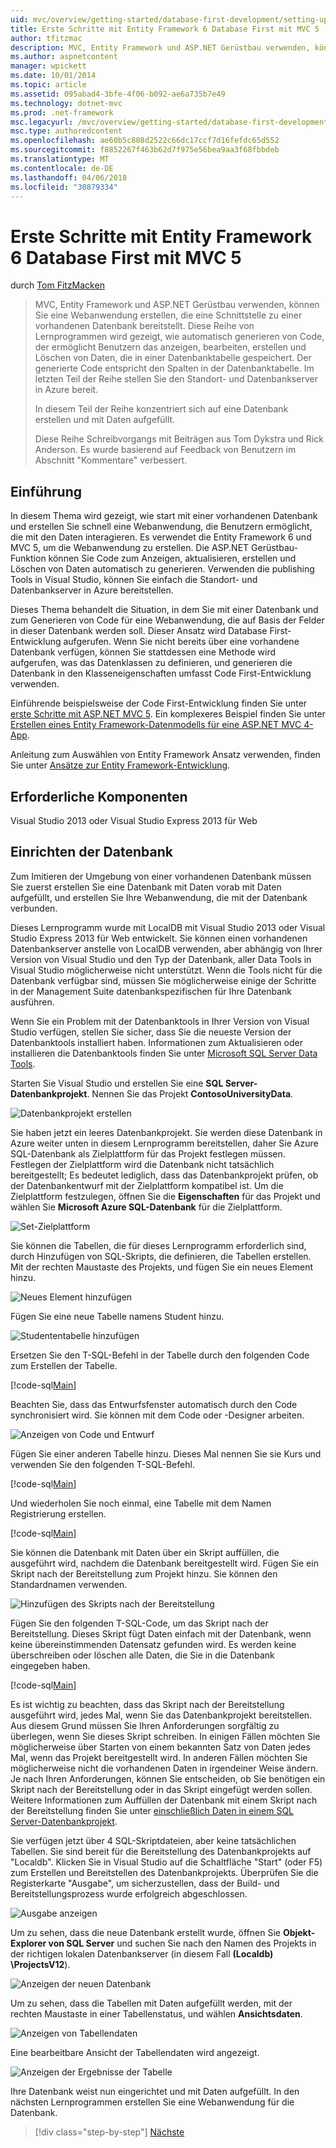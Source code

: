 ```yaml
---
uid: mvc/overview/getting-started/database-first-development/setting-up-database
title: Erste Schritte mit Entity Framework 6 Database First mit MVC 5 | Microsoft Docs
author: tfitzmac
description: MVC, Entity Framework und ASP.NET Gerüstbau verwenden, können Sie eine Webanwendung erstellen, die eine Schnittstelle zu einer vorhandenen Datenbank bereitstellt. Dieses Lernprogramm Seri...
ms.author: aspnetcontent
manager: wpickett
ms.date: 10/01/2014
ms.topic: article
ms.assetid: 095abad4-3bfe-4f06-b092-ae6a735b7e49
ms.technology: dotnet-mvc
ms.prod: .net-framework
msc.legacyurl: /mvc/overview/getting-started/database-first-development/setting-up-database
msc.type: authoredcontent
ms.openlocfilehash: ae60b5c808d2522c66dc17ccf7d16fefdc65d552
ms.sourcegitcommit: f8852267f463b62d7f975e56bea9aa3f68fbbdeb
ms.translationtype: MT
ms.contentlocale: de-DE
ms.lasthandoff: 04/06/2018
ms.locfileid: "30879334"
---
```

<a name="getting-started-with-entity-framework-6-database-first-using-mvc-5"></a>Erste Schritte mit Entity Framework 6 Database First mit MVC 5
====================
durch [Tom FitzMacken](https://github.com/tfitzmac)

> MVC, Entity Framework und ASP.NET Gerüstbau verwenden, können Sie eine Webanwendung erstellen, die eine Schnittstelle zu einer vorhandenen Datenbank bereitstellt. Diese Reihe von Lernprogrammen wird gezeigt, wie automatisch generieren von Code, der ermöglicht Benutzern das anzeigen, bearbeiten, erstellen und Löschen von Daten, die in einer Datenbanktabelle gespeichert. Der generierte Code entspricht den Spalten in der Datenbanktabelle. Im letzten Teil der Reihe stellen Sie den Standort- und Datenbankserver in Azure bereit.
> 
> In diesem Teil der Reihe konzentriert sich auf eine Datenbank erstellen und mit Daten aufgefüllt.
> 
> Diese Reihe Schreibvorgangs mit Beiträgen aus Tom Dykstra und Rick Anderson. Es wurde basierend auf Feedback von Benutzern im Abschnitt "Kommentare" verbessert.


## <a name="introduction"></a>Einführung

In diesem Thema wird gezeigt, wie start mit einer vorhandenen Datenbank und erstellen Sie schnell eine Webanwendung, die Benutzern ermöglicht, die mit den Daten interagieren. Es verwendet die Entity Framework 6 und MVC 5, um die Webanwendung zu erstellen. Die ASP.NET Gerüstbau-Funktion können Sie Code zum Anzeigen, aktualisieren, erstellen und Löschen von Daten automatisch zu generieren. Verwenden die publishing Tools in Visual Studio, können Sie einfach die Standort- und Datenbankserver in Azure bereitstellen.

Dieses Thema behandelt die Situation, in dem Sie mit einer Datenbank und zum Generieren von Code für eine Webanwendung, die auf Basis der Felder in dieser Datenbank werden soll. Dieser Ansatz wird Database First-Entwicklung aufgerufen. Wenn Sie nicht bereits über eine vorhandene Datenbank verfügen, können Sie stattdessen eine Methode wird aufgerufen, was das Datenklassen zu definieren, und generieren die Datenbank in den Klasseneigenschaften umfasst Code First-Entwicklung verwenden.

Einführende beispielsweise der Code First-Entwicklung finden Sie unter [erste Schritte mit ASP.NET MVC 5](../introduction/getting-started.md). Ein komplexeres Beispiel finden Sie unter [Erstellen eines Entity Framework-Datenmodells für eine ASP.NET MVC 4-App](../getting-started-with-ef-using-mvc/creating-an-entity-framework-data-model-for-an-asp-net-mvc-application.md).

Anleitung zum Auswählen von Entity Framework Ansatz verwenden, finden Sie unter [Ansätze zur Entity Framework-Entwicklung](https://msdn.microsoft.com/library/ms178359.aspx#dbfmfcf).

## <a name="prerequisites"></a>Erforderliche Komponenten

Visual Studio 2013 oder Visual Studio Express 2013 für Web

## <a name="set-up-the-database"></a>Einrichten der Datenbank

Zum Imitieren der Umgebung von einer vorhandenen Datenbank müssen Sie zuerst erstellen Sie eine Datenbank mit Daten vorab mit Daten aufgefüllt, und erstellen Sie Ihre Webanwendung, die mit der Datenbank verbunden.

Dieses Lernprogramm wurde mit LocalDB mit Visual Studio 2013 oder Visual Studio Express 2013 für Web entwickelt. Sie können einen vorhandenen Datenbankserver anstelle von LocalDB verwenden, aber abhängig von Ihrer Version von Visual Studio und den Typ der Datenbank, aller Data Tools in Visual Studio möglicherweise nicht unterstützt. Wenn die Tools nicht für die Datenbank verfügbar sind, müssen Sie möglicherweise einige der Schritte in der Management Suite datenbankspezifischen für Ihre Datenbank ausführen.

Wenn Sie ein Problem mit der Datenbanktools in Ihrer Version von Visual Studio verfügen, stellen Sie sicher, dass Sie die neueste Version der Datenbanktools installiert haben. Informationen zum Aktualisieren oder installieren die Datenbanktools finden Sie unter [Microsoft SQL Server Data Tools](https://msdn.microsoft.com/data/hh297027).

Starten Sie Visual Studio und erstellen Sie eine **SQL Server-Datenbankprojekt**. Nennen Sie das Projekt **ContosoUniversityData**.

![Datenbankprojekt erstellen](setting-up-database/_static/image1.png)

Sie haben jetzt ein leeres Datenbankprojekt. Sie werden diese Datenbank in Azure weiter unten in diesem Lernprogramm bereitstellen, daher Sie Azure SQL-Datenbank als Zielplattform für das Projekt festlegen müssen. Festlegen der Zielplattform wird die Datenbank nicht tatsächlich bereitgestellt; Es bedeutet lediglich, dass das Datenbankprojekt prüfen, ob der Datenbankentwurf mit der Zielplattform kompatibel ist. Um die Zielplattform festzulegen, öffnen Sie die **Eigenschaften** für das Projekt und wählen Sie **Microsoft Azure SQL-Datenbank** für die Zielplattform.

![Set-Zielplattform](setting-up-database/_static/image2.png)

Sie können die Tabellen, die für dieses Lernprogramm erforderlich sind, durch Hinzufügen von SQL-Skripts, die definieren, die Tabellen erstellen. Mit der rechten Maustaste des Projekts, und fügen Sie ein neues Element hinzu.

![Neues Element hinzufügen](setting-up-database/_static/image3.png)

Fügen Sie eine neue Tabelle namens Student hinzu.

![Studententabelle hinzufügen](setting-up-database/_static/image4.png)

Ersetzen Sie den T-SQL-Befehl in der Tabelle durch den folgenden Code zum Erstellen der Tabelle.

[!code-sql[Main](setting-up-database/samples/sample1.sql)]

Beachten Sie, dass das Entwurfsfenster automatisch durch den Code synchronisiert wird. Sie können mit dem Code oder -Designer arbeiten.

![Anzeigen von Code und Entwurf](setting-up-database/_static/image5.png)

Fügen Sie einer anderen Tabelle hinzu. Dieses Mal nennen Sie sie Kurs und verwenden Sie den folgenden T-SQL-Befehl.

[!code-sql[Main](setting-up-database/samples/sample2.sql)]

Und wiederholen Sie noch einmal, eine Tabelle mit dem Namen Registrierung erstellen.

[!code-sql[Main](setting-up-database/samples/sample3.sql)]

Sie können die Datenbank mit Daten über ein Skript auffüllen, die ausgeführt wird, nachdem die Datenbank bereitgestellt wird. Fügen Sie ein Skript nach der Bereitstellung zum Projekt hinzu. Sie können den Standardnamen verwenden.

![Hinzufügen des Skripts nach der Bereitstellung](setting-up-database/_static/image6.png)

Fügen Sie den folgenden T-SQL-Code, um das Skript nach der Bereitstellung. Dieses Skript fügt Daten einfach mit der Datenbank, wenn keine übereinstimmenden Datensatz gefunden wird. Es werden keine überschreiben oder löschen alle Daten, die Sie in die Datenbank eingegeben haben.

[!code-sql[Main](setting-up-database/samples/sample4.sql)]

Es ist wichtig zu beachten, dass das Skript nach der Bereitstellung ausgeführt wird, jedes Mal, wenn Sie das Datenbankprojekt bereitstellen. Aus diesem Grund müssen Sie Ihren Anforderungen sorgfältig zu überlegen, wenn Sie dieses Skript schreiben. In einigen Fällen möchten Sie möglicherweise über Starten von einem bekannten Satz von Daten jedes Mal, wenn das Projekt bereitgestellt wird. In anderen Fällen möchten Sie möglicherweise nicht die vorhandenen Daten in irgendeiner Weise ändern. Je nach Ihren Anforderungen, können Sie entscheiden, ob Sie benötigen ein Skript nach der Bereitstellung oder in das Skript eingefügt werden sollen. Weitere Informationen zum Auffüllen der Datenbank mit einem Skript nach der Bereitstellung finden Sie unter [einschließlich Daten in einem SQL Server-Datenbankprojekt](https://blogs.msdn.com/b/ssdt/archive/2012/02/02/including-data-in-an-sql-server-database-project.aspx).

Sie verfügen jetzt über 4 SQL-Skriptdateien, aber keine tatsächlichen Tabellen. Sie sind bereit für die Bereitstellung des Datenbankprojekts auf "Localdb". Klicken Sie in Visual Studio auf die Schaltfläche "Start" (oder F5) zum Erstellen und Bereitstellen des Datenbankprojekts. Überprüfen Sie die Registerkarte "Ausgabe", um sicherzustellen, dass der Build- und Bereitstellungsprozess wurde erfolgreich abgeschlossen.

![Ausgabe anzeigen](setting-up-database/_static/image7.png)

Um zu sehen, dass die neue Datenbank erstellt wurde, öffnen Sie **Objekt-Explorer von SQL Server** und suchen Sie nach den Namen des Projekts in der richtigen lokalen Datenbankserver (in diesem Fall **(Localdb) \ProjectsV12**).

![Anzeigen der neuen Datenbank](setting-up-database/_static/image8.png)

Um zu sehen, dass die Tabellen mit Daten aufgefüllt werden, mit der rechten Maustaste in einer Tabellenstatus, und wählen **Ansichtsdaten**.

![Anzeigen von Tabellendaten](setting-up-database/_static/image9.png)

Eine bearbeitbare Ansicht der Tabellendaten wird angezeigt.

![Anzeigen der Ergebnisse der Tabelle](setting-up-database/_static/image10.png)

Ihre Datenbank weist nun eingerichtet und mit Daten aufgefüllt. In den nächsten Lernprogrammen erstellen Sie eine Webanwendung für die Datenbank.

> [!div class="step-by-step"]
> [Nächste](creating-the-web-application.md)
